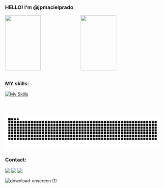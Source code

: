 ### HELLO! I'm @jpmacielprado

<link rel="stylesheet" type='text/css' href="https://cdn.jsdelivr.net/gh/devicons/devicon@latest/devicon.min.css" />

 <div href="https://github.com/jpmacielprado">
    <img height="180em"  width="48%" src="https://github-readme-stats.vercel.app./api?username=jpmacielprado&show_icons=true&theme=tokyonight&include_all_commit=true&count_private=true"/>
    <img height="180em"  width="48%" src="https://github-readme-stats.vercel.app./api/top-langs/?username=jpmacielprado&langs_count=168&theme=tokyonight"/>
</div>

##

<div style="display: inline_block">
 
 ### MY skills:
 
 [![My Skills](https://skillicons.dev/icons?i=html,css,javascript,postman,pr,ps,ai,git,github,figma,react,mysql,nodejs)](https://skillicons.dev)
</div><br>

##

<picture>
  <source media="(prefers-color-scheme: dark)" srcset="https://raw.githubusercontent.com/K4uepinheiro/K4uepinheiro/output/github-contribution-grid-snake-dark.svg">
  <source media="(prefers-color-scheme: light)" srcset="https://raw.githubusercontent.com/K4uepinheiro/K4uepinheiro/output/github-contribution-grid-snake.svg">
  <img alt="github contribution grid snake animation" src="https://raw.githubusercontent.com/K4uepinheiro/K4uepinheiro/output/github-contribution-grid-snake.svg">
</picture>

### Contact:

<a href="https://instagram.com/jp.macielprado" target="_blank"><img src="https://img.shields.io/badge/-Instagram-%23E4405F?style=for-the-badge&logo=instagram&logoColor=white" target="_blank"></a>
 <a href = "mailto:jp.macielprado@gmail.com"><img src="https://img.shields.io/badge/-Gmail-%23333?style=for-the-badge&logo=gmail&logoColor=white" target="_blank"></a>
  <a href="https://www.linkedin.com/in/joão-maciel-58181531b" target="_blank"><img src="https://img.shields.io/badge/-LinkedIn-%230077B5?style=for-the-badge&logo=linkedin&logoColor=white" target="_blank"></a> 

   ![download-unscreen (1)](https://github.com/user-attachments/assets/042d858b-a51c-4f90-bcd1-3817ff19c87e)
